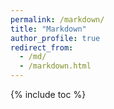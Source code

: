 ```yaml
---
permalink: /markdown/
title: "Markdown"
author_profile: true
redirect_from: 
  - /md/
  - /markdown.html
---
```


{% include toc %}
